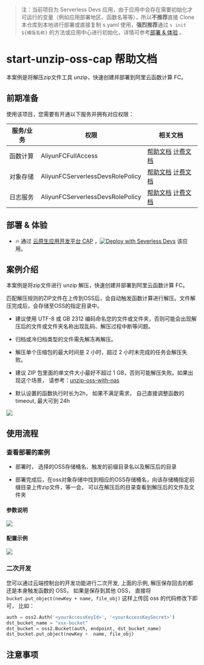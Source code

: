 
> 注：当前项目为 Serverless Devs 应用，由于应用中会存在需要初始化才可运行的变量（例如应用部署地区、函数名等等），所以**不推荐**直接 Clone 本仓库到本地进行部署或直接复制 s.yaml 使用，**强烈推荐**通过 `s init ${模版名称}` 的方法或应用中心进行初始化，详情可参考[部署 & 体验](#部署--体验) 。

# start-unzip-oss-cap 帮助文档

<description>

本案例是将解压zip文件工具 unzip，快速创建并部署到阿里云函数计算 FC。

</description>


## 前期准备

使用该项目，您需要有开通以下服务并拥有对应权限：

<service>



| 服务/业务 |  权限  | 相关文档 |
| --- |  --- | --- |
| 函数计算 |  AliyunFCFullAccess | [帮助文档](https://help.aliyun.com/product/2508973.html) [计费文档](https://help.aliyun.com/document_detail/2512928.html) |
| 对象存储 |  AliyunFCServerlessDevsRolePolicy | [帮助文档](https://help.aliyun.com/zh/oss) [计费文档](https://help.aliyun.com/zh/oss/product-overview/billing) |
| 日志服务 |  AliyunFCServerlessDevsRolePolicy | [帮助文档](https://help.aliyun.com/zh/sls) [计费文档](https://help.aliyun.com/zh/sls/product-overview/billing) |

</service>

<remark>



</remark>

<disclaimers>



</disclaimers>

## 部署 & 体验

<appcenter>
   
- :fire: 通过 [云原生应用开发平台 CAP](https://devs.console.aliyun.com/applications/create?template=start-unzip-oss-cap) ，[![Deploy with Severless Devs](https://img.alicdn.com/imgextra/i1/O1CN01w5RFbX1v45s8TIXPz_!!6000000006118-55-tps-95-28.svg)](https://devs.console.aliyun.com/applications/create?template=start-unzip-oss-cap) 该应用。
   
</appcenter>
<deploy>
    
   
</deploy>

## 案例介绍

<appdetail id="flushContent">

本案例是将zip文件进行 unzip 解压，快速创建并部署到阿里云函数计算 FC。

匹配解压规则的ZIP文件在上传到OSS后，会自动触发函数计算进行解压。文件解压完成后，会存储至OSS的指定目录中。

- 建议使用 UTF-8 或 GB 2312 编码命名您的文件或文件夹，否则可能会出现解压后的文件或文件夹名称出现乱码、解压过程中断等问题。

- 归档或冷归档类型的文件需先解冻再解压。

- 解压单个压缩包的最大时间是 2 小时，超过 2 小时未完成的任务会解压失败。

- 建议 ZIP 包里面的单文件大小最好不超过 1 GB，否则可能解压失败。如果出现这个场景， 请参考：[unzip-oss-with-nas](https://github.com/zhaohang88/unzip-oss-nas)

- 默认设置的函数执行时长为2h， 如果不满足需求， 自己直接调整函数的 timeout,  最大可到 24h

![](https://img.alicdn.com/imgextra/i3/O1CN01al4FeD1HEYX4BHZzk_!!6000000000726-2-tps-897-203.png)

</appdetail>

## 使用流程

<usedetail id="flushContent">

### 查看部署的案例

- 部署时， 选择的OSS存储桶名、触发的前缀目录名以及解压后的目录

- 部署完成后，在oss对象存储中找到相应的OSS存储桶名，向该存储桶指定前缀目录上传zip文件，等一会， 可以在解压后的目录查看到解压后的文件及文件夹

#### 参数说明

![](https://img.alicdn.com/imgextra/i3/O1CN01TAgJNt1ro7S9uDQVU_!!6000000005677-0-tps-1117-327.jpg)


#### 配置示例
![](https://img.alicdn.com/imgextra/i2/O1CN01gl3MYd1JkjaddezEO_!!6000000001067-0-tps-1121-868.jpg)


### 二次开发
您可以通过云端控制台的开发功能进行二次开发, 上面的示例, 解压保存回去的都还是本身触发函数的 OSS， 如果是保存到其他 OSS， 直接将 `bucket.put_object(newKey + name, file_obj)` 这样上传回 oss 的代码修改下即可， 比如：

```python
auth = oss2.Auth('<yourAccessKeyId>', '<yourAccessKeySecret>')
dst_bucket_name = "xxx-bucket"
dst_bucket = oss2.Bucket(auth, endpoint, dst_bucket_name)
dst_bucket.put_object(newKey +  name, file_obj)

```

</usedetail>

## 注意事项

<matters id="flushContent">
</matters>
